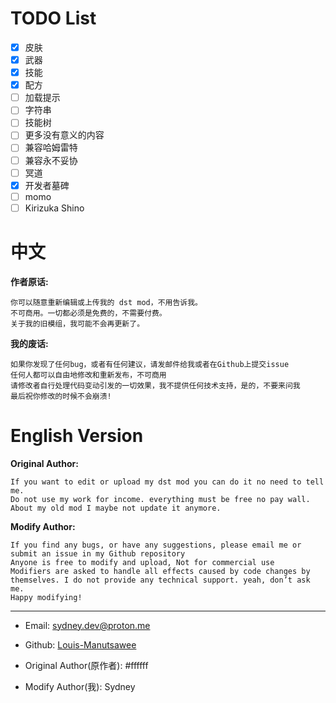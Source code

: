 # TODO List
- [x] 皮肤
- [x] 武器
- [x] 技能
- [x] 配方
- [ ] 加载提示
- [ ] 字符串
- [ ] 技能树
- [ ] 更多没有意义的内容
- [ ] 兼容哈姆雷特
- [ ] 兼容永不妥协
- [ ] 冥道
- [x] 开发者墓碑
- [ ] momo
- [ ] Kirizuka Shino

# 中文

**作者原话:**

    你可以随意重新编辑或上传我的 dst mod，不用告诉我。
    不可商用。一切都必须是免费的，不需要付费。
    关于我的旧模组，我可能不会再更新了。

**我的废话:**

    如果你发现了任何bug，或者有任何建议，请发邮件给我或者在Github上提交issue
    任何人都可以自由地修改和重新发布，不可商用
    请修改者自行处理代码变动引发的一切效果，我不提供任何技术支持，是的，不要来问我
    最后祝你修改的时候不会崩溃!

# English Version

**Original Author:**

    If you want to edit or upload my dst mod you can do it no need to tell me.
    Do not use my work for income. everything must be free no pay wall.
    About my old mod I maybe not update it anymore.

**Modify Author:**

    If you find any bugs, or have any suggestions, please email me or submit an issue in my Github repository
    Anyone is free to modify and upload, Not for commercial use
    Modifiers are asked to handle all effects caused by code changes by themselves. I do not provide any technical support. yeah, don’t ask me.
    Happy modifying!

***

* Email: sydney.dev@proton.me
* Github: [Louis-Manutsawee](https://github.com/Manutsawee/Louis-Manutsawee)

* Original Author(原作者): #ffffff
* Modify Author(我): Sydney
